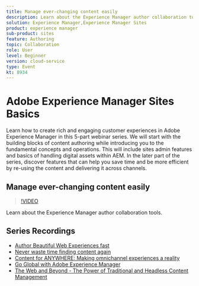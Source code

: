 ```yaml
---
title: Manage ever-changing content easily
description: Learn about the Experience Manager author collaboration tools
solution: Experience Manager,Experience Manager Sites
product: experience manager
sub-product: sites
feature: Authoring
topic: Collaboration
role: User
level: Beginner
version: cloud-service
type: Event
kt: 8934
---
```

# Adobe Experience Manager Sites Basics

Learn how to create rich and engaging customer experiences in Adobe Experience Manager in this 5-part webinar series. We will start with the building blocks of content authoring while introducing you to the fundamental concepts and operations. This will include sites admin features and basics of handling digital assets within AEM. In the later part of the series, discover features that can help you save time and be more efficient by re-using the content and delivering it across channels. 

## Manage ever-changing content easily

>[!VIDEO](https://video.tv.adobe.com/v/336984/?quality=12&learn=on&hidetitle=true)

Learn about the Experience Manager author collaboration tools.

## Series Recordings

* [Author Beautiful Web Experiences fast](authoring-fundamentals.md)
* [Never waste time finding content again](media-library-administration.md)
* [Content for ANYWHERE: Making omnichannel experiences a reality](omnichannel-experiences.md)
* [Go Global with Adobe Experience Manager](multi-site-management-web-translation.md)
* [The Web and Beyond - The Power of Traditional and Headless Content Management](traditional-headless-content-management.md)
